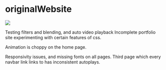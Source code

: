 # originalWebsite
<img src="https://i.imgur.com/C6D0Cob.jpg">

Testing filters and blending, and auto video playback
Incomplete portfolio site experimenting with certain features of css.

Animation is choppy on the home page.

Responsivity issues, and missing fonts on all pages. 
Third page which every navbar link links to has inconsistent autoplays. 
